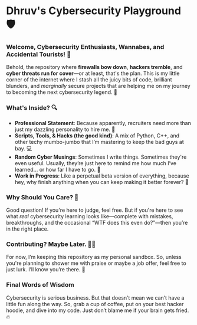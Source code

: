 # Dhruv's Cybersecurity Playground 🛡️

### Welcome, Cybersecurity Enthusiasts, Wannabes, and Accidental Tourists! 👾

Behold, the repository where **firewalls bow down**, **hackers tremble**, and **cyber threats run for cover**—or at least, that's the plan. This is my little corner of the internet where I stash all the juicy bits of code, brilliant blunders, and *marginally* secure projects that are helping me on my journey to becoming the next cybersecurity legend. 🌟

### What's Inside? 🔍
- **Professional Statement**: Because apparently, recruiters need more than just my dazzling personality to hire me. 🎩
- **Scripts, Tools, & Hacks (the good kind)**: A mix of Python, C++, and other techy mumbo-jumbo that I’m mastering to keep the bad guys at bay. 💻
- **Random Cyber Musings**: Sometimes I write things. Sometimes they're even useful. Usually, they’re just here to remind me how much I’ve learned... or how far I have to go. 🧠
- **Work in Progress**: Like a perpetual beta version of everything, because hey, why finish anything when you can keep making it better forever? 🚧

### Why Should You Care? 🤔
Good question! If you're here to judge, feel free. But if you're here to see what *real* cybersecurity learning looks like—complete with mistakes, breakthroughs, and the occasional “WTF does this even do?”—then you’re in the right place.

### Contributing? Maybe Later. 🙅‍♂️
For now, I’m keeping this repository as my personal sandbox. So, unless you're planning to shower me with praise or maybe a job offer, feel free to just lurk. I’ll know you’re there. 👀

### Final Words of Wisdom
Cybersecurity is serious business. But that doesn’t mean we can’t have a little fun along the way. So, grab a cup of coffee, put on your best hacker hoodie, and dive into my code. Just don’t blame me if your brain gets fried. 🔥
